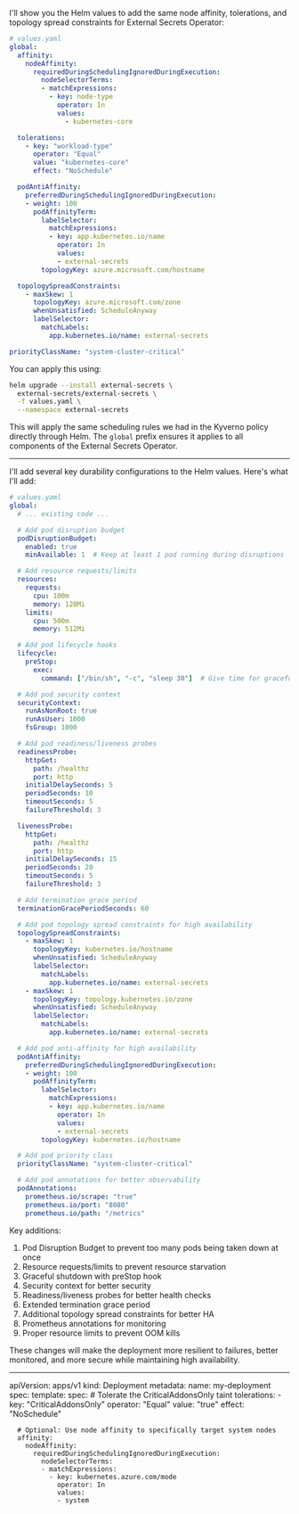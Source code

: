 I'll show you the Helm values to add the same node affinity, tolerations, and topology spread constraints for External Secrets Operator:

```yaml
# values.yaml
global:
  affinity:
    nodeAffinity:
      requiredDuringSchedulingIgnoredDuringExecution:
        nodeSelectorTerms:
        - matchExpressions:
          - key: node-type
            operator: In
            values:
              - kubernetes-core

  tolerations:
    - key: "workload-type"
      operator: "Equal"
      value: "kubernetes-core"
      effect: "NoSchedule"

  podAntiAffinity:
    preferredDuringSchedulingIgnoredDuringExecution:
    - weight: 100
      podAffinityTerm:
        labelSelector:
          matchExpressions:
          - key: app.kubernetes.io/name
            operator: In
            values:
            - external-secrets
        topologyKey: azure.microsoft.com/hostname

  topologySpreadConstraints:
    - maxSkew: 1
      topologyKey: azure.microsoft.com/zone
      whenUnsatisfied: ScheduleAnyway
      labelSelector:
        matchLabels:
          app.kubernetes.io/name: external-secrets

priorityClassName: "system-cluster-critical"
```

You can apply this using:
```bash
helm upgrade --install external-secrets \
  external-secrets/external-secrets \
  -f values.yaml \
  --namespace external-secrets
```

This will apply the same scheduling rules we had in the Kyverno policy directly through Helm. The `global` prefix ensures it applies to all components of the External Secrets Operator.


---
I'll add several key durability configurations to the Helm values. Here's what I'll add:

```yaml
# values.yaml
global:
  # ... existing code ...

  # Add pod disruption budget
  podDisruptionBudget:
    enabled: true
    minAvailable: 1  # Keep at least 1 pod running during disruptions

  # Add resource requests/limits
  resources:
    requests:
      cpu: 100m
      memory: 128Mi
    limits:
      cpu: 500m
      memory: 512Mi

  # Add pod lifecycle hooks
  lifecycle:
    preStop:
      exec:
        command: ["/bin/sh", "-c", "sleep 30"]  # Give time for graceful shutdown

  # Add pod security context
  securityContext:
    runAsNonRoot: true
    runAsUser: 1000
    fsGroup: 1000

  # Add pod readiness/liveness probes
  readinessProbe:
    httpGet:
      path: /healthz
      port: http
    initialDelaySeconds: 5
    periodSeconds: 10
    timeoutSeconds: 5
    failureThreshold: 3

  livenessProbe:
    httpGet:
      path: /healthz
      port: http
    initialDelaySeconds: 15
    periodSeconds: 20
    timeoutSeconds: 5
    failureThreshold: 3

  # Add termination grace period
  terminationGracePeriodSeconds: 60

  # Add pod topology spread constraints for high availability
  topologySpreadConstraints:
    - maxSkew: 1
      topologyKey: kubernetes.io/hostname
      whenUnsatisfied: ScheduleAnyway
      labelSelector:
        matchLabels:
          app.kubernetes.io/name: external-secrets
    - maxSkew: 1
      topologyKey: topology.kubernetes.io/zone
      whenUnsatisfied: ScheduleAnyway
      labelSelector:
        matchLabels:
          app.kubernetes.io/name: external-secrets

  # Add pod anti-affinity for high availability
  podAntiAffinity:
    preferredDuringSchedulingIgnoredDuringExecution:
    - weight: 100
      podAffinityTerm:
        labelSelector:
          matchExpressions:
          - key: app.kubernetes.io/name
            operator: In
            values:
            - external-secrets
        topologyKey: kubernetes.io/hostname

  # Add pod priority class
  priorityClassName: "system-cluster-critical"

  # Add pod annotations for better observability
  podAnnotations:
    prometheus.io/scrape: "true"
    prometheus.io/port: "8080"
    prometheus.io/path: "/metrics"
```

Key additions:
1. Pod Disruption Budget to prevent too many pods being taken down at once
2. Resource requests/limits to prevent resource starvation
3. Graceful shutdown with preStop hook
4. Security context for better security
5. Readiness/liveness probes for better health checks
6. Extended termination grace period
7. Additional topology spread constraints for better HA
8. Prometheus annotations for monitoring
9. Proper resource limits to prevent OOM kills

These changes will make the deployment more resilient to failures, better monitored, and more secure while maintaining high availability.


---

apiVersion: apps/v1
kind: Deployment
metadata:
  name: my-deployment
spec:
  template:
    spec:
      # Tolerate the CriticalAddonsOnly taint
      tolerations:
      - key: "CriticalAddonsOnly"
        operator: "Equal"
        value: "true"
        effect: "NoSchedule"
      
      # Optional: Use node affinity to specifically target system nodes
      affinity:
        nodeAffinity:
          requiredDuringSchedulingIgnoredDuringExecution:
            nodeSelectorTerms:
            - matchExpressions:
              - key: kubernetes.azure.com/mode
                operator: In
                values:
                - system